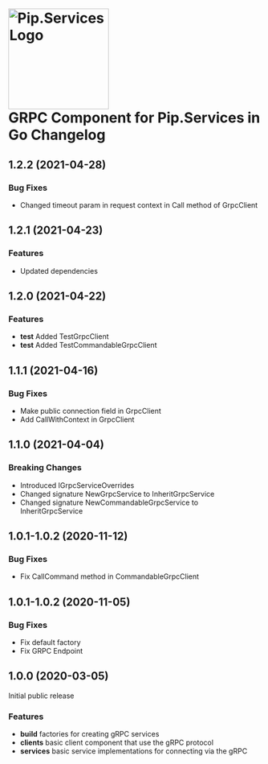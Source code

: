 # <img src="https://uploads-ssl.webflow.com/5ea5d3315186cf5ec60c3ee4/5edf1c94ce4c859f2b188094_logo.svg" alt="Pip.Services Logo" width="200"> <br/> GRPC Component for Pip.Services in Go Changelog


## <a name="1.2.2"></a> 1.2.2 (2021-04-28) 

### Bug Fixes
* Changed timeout param in request context in Call method of GrpcClient 

## <a name="1.2.1"></a> 1.2.1 (2021-04-23) 

### Features
* Updated dependencies

## <a name="1.2.0"></a> 1.2.0 (2021-04-22) 

### Features
* **test** Added TestGrpcClient
* **test** Added TestCommandableGrpcClient

## <a name="1.1.1"></a> 1.1.1 (2021-04-16) 

### Bug Fixes
* Make public connection field in GrpcClient
* Add CallWithContext in GrpcClient 

## <a name="1.1.0"></a> 1.1.0 (2021-04-04) 

### Breaking Changes
* Introduced IGrpcServiceOverrides
* Changed signature NewGrpcService to InheritGrpcService
* Changed signature NewCommandableGrpcService to InheritGrpcService

## <a name="1.0.1-1.0.2"></a> 1.0.1-1.0.2 (2020-11-12) 

### Bug Fixes
* Fix CallCommand method in CommandableGrpcClient


## <a name="1.0.1-1.0.2"></a> 1.0.1-1.0.2 (2020-11-05) 

### Bug Fixes
* Fix default factory
* Fix GRPC Endpoint


## <a name="1.0.0"></a> 1.0.0 (2020-03-05) 

Initial public release

### Features
* **build** factories for creating gRPC services
* **clients**  basic client component that use the gRPC protocol
* **services** basic service implementations for connecting via the gRPC

